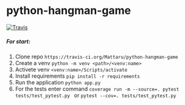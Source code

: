 # python-hangman-game
[![Travis][build-badge]][build]

[build-badge]:https://img.shields.io/travis/Mattaru/python-hangman-game/master.png?style=flat-square

[build]:https://travis-ci.org/Mattaru/python-hangman-game

##### For start:
1. Clone repo `https://travis-ci.org/Mattaru/python-hangman-game`
1. Create a venv `python -m venv <path>/<venv:name>`
1. Activete venv `<venv:name>/Scripts/activate`
1. Install requirements `pip install -r requirements`
1. Run the application `python app.py`
1. For the tests enter command `coverage run -m --source=. pytest tests/test_pytest.py ` or `pytest --cov=. tests/test_pytest.py`
